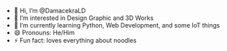 - 👋 Hi, I’m @DamacekraLD
- 👀 I’m interested in Design Graphic and 3D Works
- 🌱 I’m currently learning Python, Web Development, and some IoT things
- 😄 Pronouns: He/Him
- ⚡ Fun fact: loves everything about noodles

<!---
DamacekraLD/DamacekraLD is a ✨ special ✨ repository because its `README.md` (this file) appears on your GitHub profile.
You can click the Preview link to take a look at your changes.
--->
